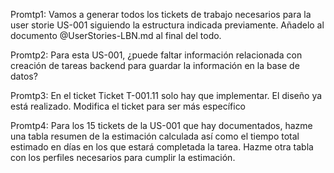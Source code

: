 Promtp1:
Vamos a generar todos los tickets de trabajo necesarios para la user storie US-001 siguiendo la estructura indicada previamente.
Añadelo al documento @UserStories-LBN.md al final del todo.

Promtp2:
Para esta US-001, ¿puede faltar información relacionada con creación de tareas backend para guardar la información en la base de datos?

Promtp3:
En el ticket Ticket T-001.11 solo hay que implementar. El diseño ya está realizado. Modifica el ticket para ser más específico

Promtp4:
Para los 15 tickets de la US-001 que hay documentados, hazme una tabla resumen de la estimación calculada así como el tiempo total estimado en días en los que estará completada la tarea. 
Hazme otra tabla con los perfiles necesarios para cumplir la estimación. 